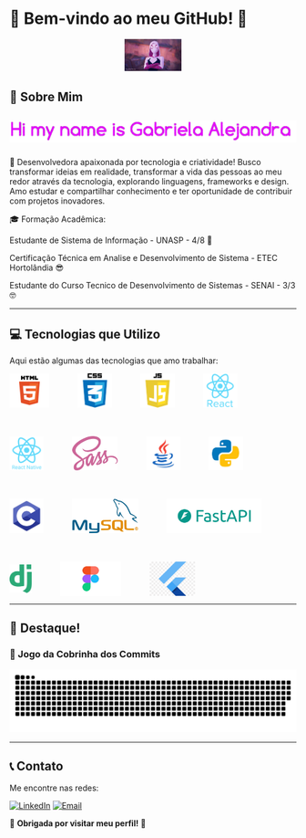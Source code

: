 # 🌸 Bem-vindo ao meu GitHub! 🌸

<div align="center">
  <!-- Imagem de boas-vindas -->
  <img src="assets/readme.gif" alt="Welcome Image" width="100vh" />
</div>

## 🚀 Sobre Mim

<div align="center">
  <!-- Animação do seu nome -->
  <h2>
    <span style="font-family: 'Courier New', monospace; font-size: 1.5em; color: #FF69B4;">
    <div align="center">
        <img src="assets/name.gif" alt="Typing Animation" />
    </div>
     
  </h2>
</div>

   🚀 Desenvolvedora apaixonada por tecnologia e criatividade! Busco transformar ideias em realidade, transformar a vida das pessoas ao meu redor através da tecnologia, explorando linguagens, frameworks e design. Amo estudar e compartilhar conhecimento e ter oportunidade de contribuir com projetos inovadores.



  🎓 Formação Acadêmica: 

  Estudante de Sistema de Informação - UNASP - 4/8 🤩

  Certificação Técnica em Analise e Desenvolvimento de Sistema - ETEC Hortolândia 😎

  Estudante do Curso Tecnico de Desenvolvimento de Sistemas - SENAI - 3/3 🤓

---

## 💻 Tecnologias que Utilizo
Aqui estão algumas das tecnologias que amo trabalhar:

<div style="display: flex; flex-wrap: wrap; gap: 50px; align-items: center;">
  <img src="assets/html.png" alt="HTML" height="60px" />
  <img src="assets/css.png" alt="CSS" height="60px" />
  <img src="assets/js.webp" alt="JavaScript" height="60px" />
  <img src="assets/react.png" alt="React" height="60px" />
  <img src="assets/react-native.png" alt="React" height="60px" />
  <img src="assets/sass.png" alt="Sass" height="60px" />
  <img src="assets/java.png" alt="Java" height="60px" />
  <img src="assets/python.png" alt="Python" height="60px" />
  <img src="assets/C.png" alt="C" height="60px" />
  <img src="assets/mysql.png" alt="MySQL" height="60px" />
  <img src="assets/fastapi.png" alt="FastAPI" height="60px" />
  <img src="assets/django.png" alt="Django" height="50px" />
  <img src="assets/figma.png" alt="Figma" height="60px" />
  <img src="assets/flutter.png" alt="Flutter" height="60px" />
</div>

---

## 🌟 Destaque!
### 🐍 Jogo da Cobrinha dos Commits  


<picture>
  <source media="(prefers-color-scheme: dark)" srcset="dist/github-snake-dark.svg" />
  <source media="(prefers-color-scheme: light)" srcset="dist/github-snake.svg" />
  <img alt="Snake animation" src="dist/github-snake.svg" />
</picture>

---

## 📞 Contato
Me encontre nas redes:  

[![LinkedIn](https://img.shields.io/badge/-LinkedIn-%23FFC0CB)](https://www.linkedin.com/in/gabriela-alejandra-278b39355)      [![Email](https://img.shields.io/badge/-Email-%23FF99CC)](mailto:gabrielasantos70707@gmail.com)





🌸 **Obrigada por visitar meu perfil!** 🌸
